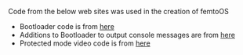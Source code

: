 
Code from the below web sites was used in the creation of femtoOS

* Bootloader code is from [here](https://code.google.com/p/kryos-dev/wiki/FirstStep)
* Additions to Bootloader to output console messages are from [here](https://github.com/jackrusher/toy-bootloader)
* Protected mode video code is from [here](http://arjunsreedharan.org/post/82710718100/kernel-101-lets-write-a-kernel)

